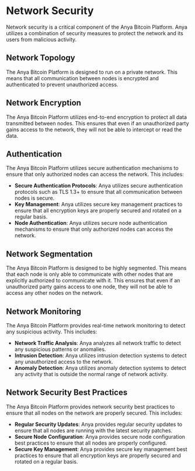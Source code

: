 # Network Security

Network security is a critical component of the Anya Bitcoin Platform. Anya utilizes a combination of security measures to protect the network and its users from malicious activity.

## Network Topology

The Anya Bitcoin Platform is designed to run on a private network. This means that all communication between nodes is encrypted and authenticated to prevent unauthorized access.

## Network Encryption

The Anya Bitcoin Platform utilizes end-to-end encryption to protect all data transmitted between nodes. This ensures that even if an unauthorized party gains access to the network, they will not be able to intercept or read the data.

## Authentication

The Anya Bitcoin Platform utilizes secure authentication mechanisms to ensure that only authorized nodes can access the network. This includes:

* **Secure Authentication Protocols**: Anya utilizes secure authentication protocols such as TLS 1.3+ to ensure that all communication between nodes is secure.
* **Key Management**: Anya utilizes secure key management practices to ensure that all encryption keys are properly secured and rotated on a regular basis.
* **Node Authentication**: Anya utilizes secure node authentication mechanisms to ensure that only authorized nodes can access the network.

## Network Segmentation

The Anya Bitcoin Platform is designed to be highly segmented. This means that each node is only able to communicate with other nodes that are explicitly authorized to communicate with it. This ensures that even if an unauthorized party gains access to one node, they will not be able to access any other nodes on the network.

## Network Monitoring

The Anya Bitcoin Platform provides real-time network monitoring to detect any suspicious activity. This includes:

* **Network Traffic Analysis**: Anya analyzes all network traffic to detect any suspicious patterns or anomalies.
* **Intrusion Detection**: Anya utilizes intrusion detection systems to detect any unauthorized access to the network.
* **Anomaly Detection**: Anya utilizes anomaly detection systems to detect any activity that is outside the normal range of network activity.

## Network Security Best Practices

The Anya Bitcoin Platform provides network security best practices to ensure that all nodes on the network are properly secured. This includes:

* **Regular Security Updates**: Anya provides regular security updates to ensure that all nodes are running with the latest security patches.
* **Secure Node Configuration**: Anya provides secure node configuration best practices to ensure that all nodes are properly configured.
* **Secure Key Management**: Anya provides secure key management best practices to ensure that all encryption keys are properly secured and rotated on a regular basis.
